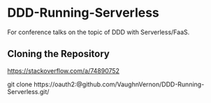 # DDD-Running-Serverless
For conference talks on the topic of DDD with Serverless/FaaS.

## Cloning the Repository

https://stackoverflow.com/a/74890752

git clone https://oauth2:<fine-grained-access-token>@github.com/VaughnVernon/DDD-Running-Serverless.git/
